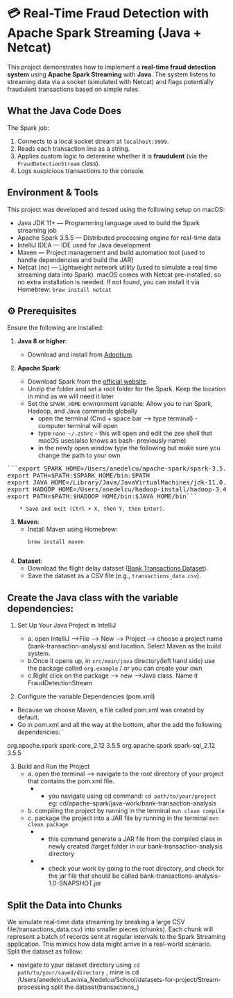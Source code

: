   # 💳 Real-Time Fraud Detection with Apache Spark Streaming (Java + Netcat)
This project demonstrates how to implement a **real-time fraud detection system** using **Apache Spark Streaming** with **Java**.
The system listens to streaming data via a socket (simulated with Netcat) and flags potentially fraudulent transactions based on simple rules.

## What the Java Code Does
The Spark job:

1. Connects to a local socket stream at `localhost:9999`.
2. Reads each transaction line as a string.
3. Applies custom logic to determine whether it is **fraudulent** (via the `FraudDetectionStream` class).
4. Logs suspicious transactions to the console.



## Environment & Tools
This project was developed and tested using the following setup on macOS:
* Java JDK 11+ — Programming language used to build the Spark streaming job
* Apache Spark 3.5.5 — Distributed processing engine for real-time data
* IntelliJ IDEA — IDE used for Java development
* Maven — Project management and build automation tool (used to handle dependencies and build the JAR)
* Netcat (nc) — Lightweight network utility (used to simulate a real time streaming data into Spark). macOS comes with Netcat pre-installed, so no extra installation is needed. If not found, you can install it via Homebrew:
`brew install netcat`


## ⚙️ Prerequisites

Ensure the following are installed:
1. **Java 8 or higher**:
   - Download and install from [Adoptium](https://adoptium.net/).

2. **Apache Spark**:
   - Download Spark from the [official website](https://spark.apache.org/downloads.html).
   - Unzip the folder and set a root folder for the Spark. Keep the location in mind as we will need it later
   - Set the `SPARK_HOME` environment variable: Allow you to run Spark, Hadoop, and Java commands globally
        * open the terminal (Cmd + space bar --> type terminal) - computer terminal will open
        * type `nano ~/.zshrc` - this will open and edit the zee shell that macOS uses(also knows as bash- previously name)
        * in the newly open window type the following but make sure you change the path to your own
<pre>```export SPARK_HOME=/Users/anedelcu/apache-spark/spark-3.5.5-bin-hadoop3
export PATH=$PATH:$SPARK_HOME/bin:$PATH
export JAVA_HOME=/Library/Java/JavaVirtualMachines/jdk-11.0.14.jdk/Contents/Home
export HADOOP_HOME=/Users/anedelcu/hadoop-install/hadoop-3.4.1
export PATH=$PATH:$HADOOP_HOME/bin:$JAVA_HOME/bin``` </pre>

        * Save and exit (Ctrl + X, then Y, then Enter).


3. **Maven**:
   - Install Maven using Homebrew:
     ```zee shell
     brew install maven


4. **Dataset**:
   - Download the flight delay dataset ([Bank Transactions Dataset](https://www.kaggle.com/datasets/ealaxi/paysim1)).
   - Save the dataset as a CSV file (e.g., `transactions_data.csv`).

 ## Create the Java class with the variable dependencies: ##
 1. Set Up Your Java Project in IntelliJ
    - a. open IntelliJ -->File --> New --> Project --> choose a project name (bank-transaction-analysis) and location. Select Maven as the build system. 
    - b.Once it opens up, in `src/main/java` directory(left hand side) use the package called `org.example` / or you can create your own
    - c.Right click on the package --> new -->Java class. Name it FraudDetectionStream

 2. Configure the variable Dependencies (pom.xml)
- Because we choose Maven, a file called pom.xml was created by default.
- Go in pom.xml and all the way at the bottom, after the </property> add the following dependencies:
`<dependencies>
 <!-- Apache Spark Core -->
  <dependency>
  <groupId>org.apache.spark</groupId>
  <artifactId>spark-core_2.12</artifactId>
  <version>3.5.5</version>
  </dependency>
  
  <!-- Apache Spark SQL -->
  <dependency>
    <groupId>org.apache.spark</groupId>
    <artifactId>spark-sql_2.12</artifactId>
    <version>3.5.5</version>
  </dependency>
</dependencies> `  

 3. Build and Run the Project
    - a. open the terminal --> navigate to the root directory of your project that contains the pom.xml file.
      - * you navigate using cd command: `cd path/to/your/project` eg: cd/apache-spark/java-work/bank-transaction-analysis
    - b. compiling the project by running in the terminal `mvn clean compile`
    - c. package the project into a JAR file by running in the terminal `mvn clean package`
      - * this command generate a JAR file from the compiled class in newly created  /target folder in our bank-transaction-analysis directory
      - * check your work by going to the root directory, and check for the jar file that should be called bank-transactions-analysis-1.0-SNAPSHOT.jar
       
## Split the Data into Chunks
We simulate real-time data streaming by breaking a large CSV file(transactions_data.csv) into smaller pieces (chunks). Each chunk will represent a batch of records sent at regular intervals to the Spark Streaming application. This mimics how data might arrive in a real-world scenario.  
Split the dataset as follow:  
* navigate to ypur dataset directory using `cd path/to/your/saved/directory` , mine is
   cd /Users/anedelcu/Lavinia_Nedelcu/School/datasets-for-project/Stream-processing
  split the dataset(transactions_)

